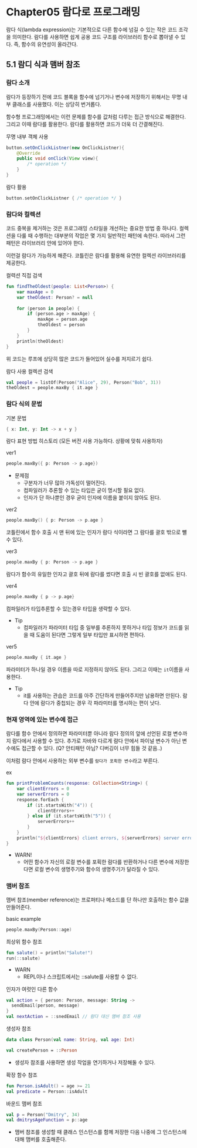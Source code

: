 # Chapter05 람다로 프로그래밍

람다 식(lambda expression)는 기본적으로 다른 함수에 넘길 수 있는 작은 코드 조각을 의미한다. 람다를 사용하면 쉽게 공용 코드 구조를 라이브러리 함수로 뽑아낼 수 있다. 즉, 함수의 유연성이
올라간다.

## 5.1 람디 식과 맴버 참조

### 람다 소개

람다가 등장하기 전에 코드 블록을 함수에 넘기거나 변수에 저장하기 위해서는 무명 내부 클래스를 사용했다. 이는 상당히 번거롭다.

함수형 프로그래밍에서는 이런 문제를 함수를 값처럼 다루는 접근 방식으로 해결한다. 그리고 이때 람다를 활용한다. 람다를 활용하면 코드가 더욱 더 간결해진다.

무명 내부 객체 사용
```java
button.setOnClickListner(new OnClickListner){
    @Override
    public void onClick(View view){
	    /* operation */
	}
}
```

람다 활용
```kotlin
button.setOnClickListner { /* operation */ }
```

### 람다와 컬렉션

코드 중복을 제거하는 것은 프로그래밍 스타일을 개선하는 중요한 방법 중 하나다.
컬렉션을 다룰 때 수행하는 대부분의 작업은 몇 가지 일반적인 패턴에 속한다. 따라서 그런 패턴은 라이브러리
안에 있어야 한다.

이런걸 람다가 가능하게 해준다. 코틀린은 람다를 활용해 유연한 컬렉션 라이브러리를 제공한다.

컬력션 직접 검색
```kotlin
fun findTheOldest(people: List<Person>) {
    var maxAge = 0
    var theOldest: Person? = null
    
    for (person in people) {
        if (person.age > maxAge) {
            maxAge = person.age
            theOldest = person
        }
    }
    println(theOldest)
}
```
위 코드는 루프에 상당히 많은 코드가 들어있어 실수를 저지르기 쉽다.

람다 사용 컬렉션 검색
```kotlin
val people = listOf(Person("Alice", 29), Person("Bob", 31))
theOldest = people.maxBy { it.age }
```

### 람다 식의 문법

기본 문법
```kotlin
{ x: Int, y: Int -> x + y }
```

람다 표현 방법 히스토리 (모든 버전 사용 가능하다. 상황에 맞춰 사용하자)

ver1
```kotlin
people.maxBy({ p: Person -> p.age})
```
- 문제점
  - 구분자가 너무 많아 가독성이 떨어진다.
  - 컴파일러가 추론할 수 있는 타입은 굳이 명시할 필요 없다.
  - 인자가 단 하나뿐인 경우 굳이 인자에 이름을 붙이지 않아도 된다.

ver2
```kotlin
people.maxBy() { p: Person -> p.age }
```
코틀린에서 함수 호출 시 맨 뒤에 있는 인자가 람다 식이라면 그 람다를 괄호 밖으로 뺼 수 있다.

ver3
```kotlin
people.maxBy { p: Person -> p.age }
```
람다가 함수의 유일한 인자고 괄호 뒤에 람다를 썼다면 호출 시 빈 괄호를 없애도 된다.

ver4
```kotlin
people.maxBy { p -> p.age}
```
컴파일러가 타입추론할 수 있는경우 타입을 생략할 수 있다.
- Tip
  - 컴파일러가 파라미터 타입 중 일부를 추론하지 못하거나 타입 정보가 코드를 읽을 때 도움이 된다면 그렇게 일부 타입만 표시하면 편하다.

ver5
```kotlin
people.maxBy { it.age }
```
파라미터가 하나일 경우 이름을 따로 지정하지 않아도 된다. 그리고 이때는 `it`이름을 사용한다.
- Tip
  - it를 사용하는 관습은 코드를 아주 간단하게 만들어주지만 남용하면 안된다. 람다 안에 람다가 중첩되는 경우 각 파라미터를 명시하는 편이 낫다.

### 현재 영역에 있는 변수에 접근

람다를 함수 안에서 정의하면 파라미터뿐 아니라 람다 정의의 앞에 선언된 로컬 변수까지 람다에서 사용할 수 있다.
추가로 자바와 다르게 람다 안에서 파이널 변수가 아닌 변수에도 접근할 수 있다. (Q? 안티패턴 아님? 디버깅이 너무 힘들 것 같음..)

이처럼 람다 안에서 사용하는 외부 변수를 `람다가 포획한 변수`라고 부른다.

ex
```kotlin
fun printProblemCounts(response: Collection<String>) {
    var clientErrors = 0
    var serverErrors = 0
    response.forEach {
        if (it.startsWith("4")) {
            clientErrors++
        } else if (it.startsWith("5")) {
            serverErrors++
        }
    }
    println("${clientErrors} client errors, ${serverErrors} server errors")
}
```
- WARN!
  - 어떤 함수가 자신의 로컬 변수를 포획한 람다를 반환하거나 다른 변수에 저장한다면 로컬 변수의 생명주기와 함수의 생명주기가 달라질 수 있다.

### 맴버 참조

맴버 참조(member reference)는 프로퍼티나 메소드를 단 하나만 호출하는 함수 값을 만들어준다.

basic example
```kotlin
people.maxBy(Person::age)

```

최상위 함수 참조
```kotlin
fun salute() = println("Salute!")
run(::salute)
```
- WARN
  - REPL이나 스크립트에서는 ::salute를 사용할 수 없다.

인자가 여럿인 다른 함수
```kotlin
val action = { person: Person, message: String -> 
  sendEmail(person, message)
}
val nextAction = ::snedEmail // 람다 대신 맴버 참조 사용
```

생성자 참조
```kotlin
data class Person(val name: String, val age: Int)

val createPerson = ::Person
```
- 생성자 참조를 사용하면 생성 작업을 연기하거나 저장해둘 수 있다.

확장 함수 참조
```kotlin
fun Person.isAdult() = age >= 21
val predicate = Person::isAdult
```

바운드 맴버 참조
```kotlin
val p = Person("Dmitry", 34)
val dmitrysAgeFunction = p::age
```
- 맴버 참조를 생성할 때 클래스 인스턴스를 함께 저장한 다음 나중에 그 인스턴스에 대해 맴버를 호출해준다.